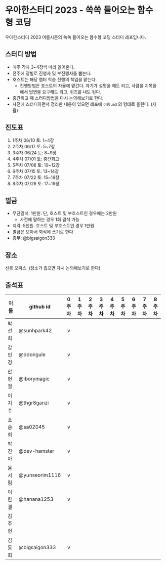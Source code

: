 # 우아한스터디 2023 - 쏙쏙 들어오는 함수형 코딩

우아한스터디 2023 여름시즌의 쏙쏙 들어오는 함수형 코딩 스터디 레포입니다.


## 스터디 방법

- 매주 각자 3~4장씩 미리 읽어온다.
- 전주에 장별로 진행자 및 부진행자를 뽑는다.
- 호스트는 해당 챕터 학습 진행의 책임을 맡는다.
	- 진행방법은 호스트의 자율에 맡긴다. 자기가 설명을 해도 되고, 사람을 지목을 해서 답변을 요구해도 되고, 퀴즈를 내도 된다.
- 중간회고 때 스터디방법을 다시 논의해보기로 한다.
- 사전에 스터디하면서 정리한 내용이 있으면 레포에 `이름.md`  의 형태로 올린다. (자율)

## 진도표

1. 1주차 06/10 토: 1~4장
2. 2주차 06/17 토: 5~7장
3. 3주차 06/24 토: 8~9장
4. 4주차 07/01 토: 중간회고
5. 5주차 07/08 토: 10~12장
6. 6주차 07/15 토: 13~14장
7. 7주차 07/22 토: 15~16장
8. 8주차 07/29 토: 17~19장


## 벌금

- 무단결석: 1만원. 단, 호스트 및 부호스트인 경우에는 2만원
	- 사전에 말하는 경우 1회 결석 가능
- 지각: 5천원. 호스트 및 부호스트인 경우 1만원
- 벌금은 모아서 회식에 쓰기로 한다
- 총무: @bigsaigon333


## 장소
선릉 오피스. (장소가 좁으면 다시 논의해보기로 한다)


## 출석표
| 이름   | github id      | 0주차 | 1주차 | 2주차 | 3주차 | 4주차 | 5주차 | 6주차 | 7주차 | 8주차 |
| ------ | -------------- | :---: | :---: | :---: | :---: | :---: | :---: | :---: | :---: | :---: |
| 박선희 | @sunhpark42    |   v   |       |       |       |       |       |       |       |       |
| 강민경 | @ddongule      |   v   |       |       |       |       |       |       |       |       |
| 안현철 | @iborymagic    |   v   |       |       |       |       |       |       |       |       |
| 이지수 | @thgr8ganzi    |   v   |       |       |       |       |       |       |       |       |
| 조승희 | @sa02045       |   v   |       |       |       |       |       |       |       |       |
| 박진아 | @dev-hamster   |   v   |       |       |       |       |       |       |       |       |
| 윤서림 | @yunseorim1116 |   v   |       |       |       |       |       |       |       |       |
| 이한결 | @hanana1253    |   v   |       |       |       |       |       |       |       |       |
| 김주현 |                |       |       |       |       |       |       |       |       |       |
| 김동희 | @bigsaigon333  |   v   |       |       |       |       |       |       |       |       |
